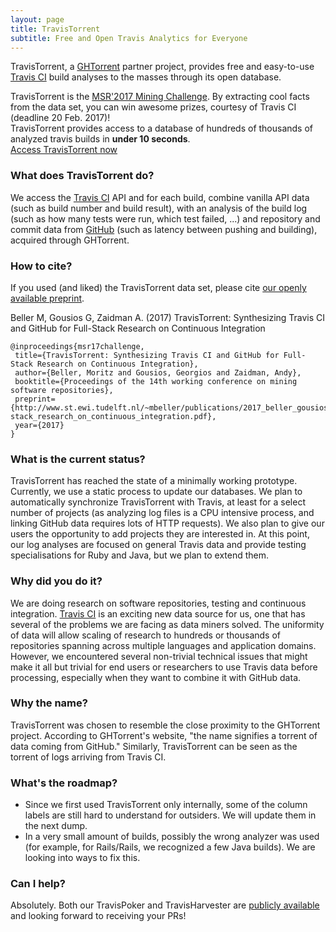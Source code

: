 ```yaml
---
layout: page
title: TravisTorrent
subtitle: Free and Open Travis Analytics for Everyone
---
```


TravisTorrent, a [GHTorrent](http://ghtorrent.org/) partner project, provides free and easy-to-use [Travis CI](http://www.travis-ci.com) build analyses to the masses through its open database.

<div class="alert alert-success" role="alert">TravisTorrent is the <a href="http://2017.msrconf.org/#/challenge">MSR'2017 Mining Challenge</a>. By extracting cool facts from the data set, you can win awesome prizes, courtesy of Travis CI (deadline 20 Feb. 2017)!</div>

<div class="main-explain-area jumbotron">
TravisTorrent provides access to a database of hundreds of thousands of analyzed travis builds in <strong>under 10 seconds</strong>.
  <div class="get-started-wrap">
    <a class="btn btn-success btn-lg get-started-btn" href="page_access">Access TravisTorrent now</a>
  </div>
</div>

### What does TravisTorrent do?
We access the [Travis CI](http://www.travis-ci.com) API and for each build, combine vanilla API data (such as build number and build result), with an analysis of the build log (such as how many tests were run, which test failed, ...) and repository and commit data from [GitHub](http://www.github.com) (such as latency between pushing and building), acquired through GHTorrent.
<a name="cite"></a>

### How to cite?
If you used (and liked) the TravisTorrent data set, please cite [our openly available preprint](http://www.st.ewi.tudelft.nl/~mbeller/publications/2016_beller_gousios_zaidman_travistorrent_synthesizing_travis_ci_and_github_for_full-stack_research_on_continuous_integration.pdf).

Beller M, Gousios G, Zaidman A. (2017) TravisTorrent: Synthesizing Travis CI and GitHub for Full-Stack Research on Continuous Integration

    @inproceedings{msr17challenge,
     title={TravisTorrent: Synthesizing Travis CI and GitHub for Full-Stack Research on Continuous Integration},
     author={Beller, Moritz and Gousios, Georgios and Zaidman, Andy},
     booktitle={Proceedings of the 14th working conference on mining software repositories},
     preprint={http://www.st.ewi.tudelft.nl/~mbeller/publications/2017_beller_gousios_zaidman_travistorrent_synthesizing_travis_ci_and_github_for_full-stack_research_on_continuous_integration.pdf},
     year={2017}
    }
	

### What is the current status?
TravisTorrent has reached the state of a minimally working prototype. Currently, we use a static process to update our databases. We plan to automatically synchronize TravisTorrent with Travis, at least for a select number of projects (as analyzing log files is a CPU intensive process, and linking GitHub data requires lots of HTTP requests). We also plan to give our users the opportunity to add projects they are interested in.
At this point, our log analyses are focused on general Travis data and provide testing specialisations for Ruby and Java, but we plan to extend them.

### Why did you do it?
We are doing research on software repositories, testing and continuous integration. [Travis CI](http://www.travis-ci.com)  is an exciting new data source for us, one that has several of the problems we are facing as data miners solved. The uniformity of data will allow scaling of research to hundreds or thousands of repositories spanning across multiple languages and application domains. However, we encountered several non-trivial technical issues that might make it all but trivial for end users or researchers to use Travis data before processing, especially when they want to combine it with GitHub data.

### Why the name?
TravisTorrent was chosen to resemble the close proximity to the GHTorrent project. According to GHTorrent's website, "the name signifies a torrent of data coming from GitHub." Similarly, TravisTorrent can be seen as the torrent of logs arriving from Travis CI.

### What's the roadmap?
- Since we first used TravisTorrent only internally, some of the column labels are still hard to understand for outsiders. We will update them in the next dump.
- In a very small amount of builds, possibly the wrong analyzer was used (for example, for Rails/Rails, we recognized a few Java builds). We are looking into ways to fix this.

### Can I help?
Absolutely. Both our TravisPoker and TravisHarvester are [publicly available](https://github.com/Inventitech/travis-analysis) and looking forward to receiving your PRs!
